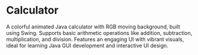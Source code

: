 # Calculator
A colorful animated Java calculator with RGB moving background, built using Swing. Supports basic arithmetic operations like addition, subtraction, multiplication, and division. Features an engaging UI with vibrant visuals, ideal for learning Java GUI development and interactive UI design.
